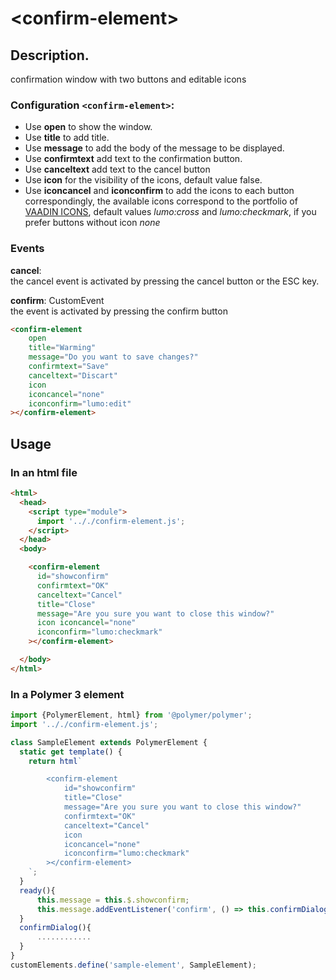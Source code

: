 
# \<confirm-element\>

## Description.

confirmation window with two buttons and editable icons

### Configuration `<confirm-element>`:

* Use **open** to show the window.
* Use **title** to add title.
* Use **message** to add the body of the message to be displayed.
* Use **confirmtext** add text to the confirmation button.
* Use **canceltext** add text to the cancel button
* Use **icon** for the visibility of the icons, default value false.
* Use **iconcancel** and **iconconfirm** to add the icons to each button correspondingly, the available icons correspond to the portfolio of  [VAADIN ICONS](https://cdn.vaadin.com/vaadin-lumo-styles/1.4.2/demo/icons.html),  default values *lumo:cross* and *lumo:checkmark*, if you prefer buttons without icon _none_ 


### Events  
**cancel**:  
the cancel event is activated by pressing the cancel button or the ESC key.

**confirm**: CustomEvent  
the event is activated by pressing the confirm button


```html
<confirm-element 
    open
    title="Warming"
    message="Do you want to save changes?" 
    confirmtext="Save" 
    canceltext="Discart" 
    icon 
    iconcancel="none" 
    iconconfirm="lumo:edit"
></confirm-element>
```


## Usage

### In an html file
```html
<html>
  <head>
    <script type="module">
      import '.././confirm-element.js';
    </script>
  </head>
  <body>

    <confirm-element 
      id="showconfirm" 
      confirmtext="OK" 
      canceltext="Cancel" 
      title="Close"
      message="Are you sure you want to close this window?" 
      icon iconcancel="none" 
      iconconfirm="lumo:checkmark"
    ></confirm-element>

  </body>
</html>
```

### In a Polymer 3 element
```js
import {PolymerElement, html} from '@polymer/polymer';
import '.././confirm-element.js';

class SampleElement extends PolymerElement {
  static get template() {
    return html`

        <confirm-element 
            id="showconfirm" 
            title="Close"
            message="Are you sure you want to close this window?" 
            confirmtext="OK" 
            canceltext="Cancel" 
            icon 
            iconcancel="none" 
            iconconfirm="lumo:checkmark"
        ></confirm-element>
    `;
  }
  ready(){
      this.message = this.$.showconfirm;
      this.message.addEventListener('confirm', () => this.confirmDialog());
  }
  confirmDialog(){
      ............
  }
}
customElements.define('sample-element', SampleElement);
```







